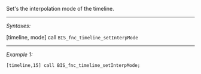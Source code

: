 Set's the interpolation mode of the timeline.


---
*Syntaxes:*

[timeline, mode] call `BIS_fnc_timeline_setInterpMode`

---
*Example 1:*

```sqf
[timeline,15] call BIS_fnc_timeline_setInterpMode;
```